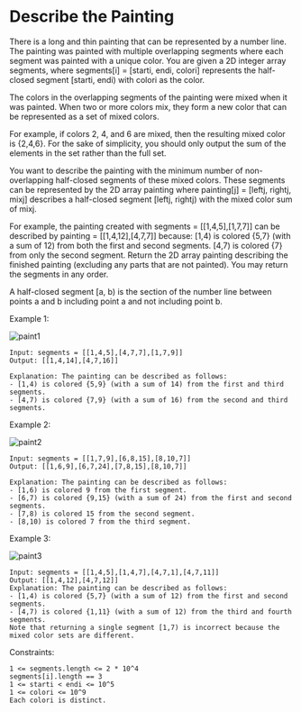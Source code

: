 # Describe the Painting

There is a long and thin painting that can be represented by a number line. The painting was painted with multiple overlapping segments where each segment was painted with a unique color. You are given a 2D integer array segments, where segments[i] = [starti, endi, colori] represents the half-closed segment [starti, endi) with colori as the color.

The colors in the overlapping segments of the painting were mixed when it was painted. When two or more colors mix, they form a new color that can be represented as a set of mixed colors.

For example, if colors 2, 4, and 6 are mixed, then the resulting mixed color is {2,4,6}.
For the sake of simplicity, you should only output the sum of the elements in the set rather than the full set.

You want to describe the painting with the minimum number of non-overlapping half-closed segments of these mixed colors. These segments can be represented by the 2D array painting where painting[j] = [leftj, rightj, mixj] describes a half-closed segment [leftj, rightj) with the mixed color sum of mixj.

For example, the painting created with segments = [[1,4,5],[1,7,7]] can be described by painting = [[1,4,12],[4,7,7]] because:
[1,4) is colored {5,7} (with a sum of 12) from both the first and second segments.
[4,7) is colored {7} from only the second segment.
Return the 2D array painting describing the finished painting (excluding any parts that are not painted). You may return the segments in any order.

A half-closed segment [a, b) is the section of the number line between points a and b including point a and not including point b.

 

Example 1:

![paint1](https://user-images.githubusercontent.com/16731729/183232364-0b75263a-299c-4a68-8fc8-f37970297850.png)


    Input: segments = [[1,4,5],[4,7,7],[1,7,9]]
    Output: [[1,4,14],[4,7,16]]
    
    Explanation: The painting can be described as follows:
    - [1,4) is colored {5,9} (with a sum of 14) from the first and third segments.
    - [4,7) is colored {7,9} (with a sum of 16) from the second and third segments.

Example 2:

![paint2](https://user-images.githubusercontent.com/16731729/183232373-09610473-3053-4db6-b05a-eaa944089753.png)

    Input: segments = [[1,7,9],[6,8,15],[8,10,7]]
    Output: [[1,6,9],[6,7,24],[7,8,15],[8,10,7]]
    
    Explanation: The painting can be described as follows:
    - [1,6) is colored 9 from the first segment.
    - [6,7) is colored {9,15} (with a sum of 24) from the first and second segments.
    - [7,8) is colored 15 from the second segment.
    - [8,10) is colored 7 from the third segment.

Example 3:

![paint3](https://user-images.githubusercontent.com/16731729/183232378-2bcee9ca-dc73-44b5-a64f-135d5be89d55.png)

    Input: segments = [[1,4,5],[1,4,7],[4,7,1],[4,7,11]]
    Output: [[1,4,12],[4,7,12]]
    Explanation: The painting can be described as follows:
    - [1,4) is colored {5,7} (with a sum of 12) from the first and second segments.
    - [4,7) is colored {1,11} (with a sum of 12) from the third and fourth segments.
    Note that returning a single segment [1,7) is incorrect because the mixed color sets are different.
 

Constraints:

    1 <= segments.length <= 2 * 10^4
    segments[i].length == 3
    1 <= starti < endi <= 10^5
    1 <= colori <= 10^9
    Each colori is distinct.
